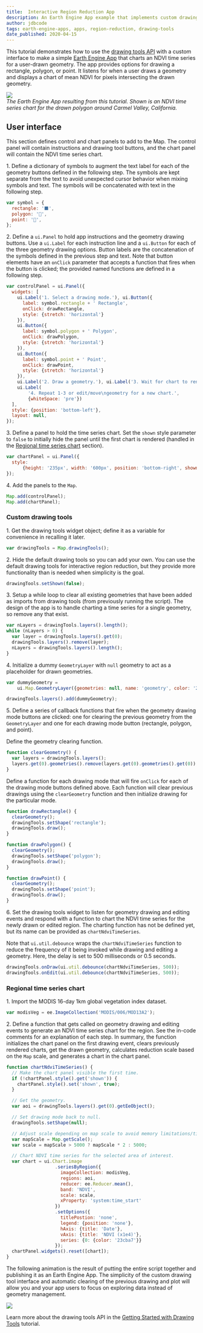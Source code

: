 ```yaml
---
title:  Interactive Region Reduction App
description: An Earth Engine App example that implements custom drawing tools to simplify interactive regional time series charting.
author: jdbcode
tags: earth-engine-apps, apps, region-reduction, drawing-tools
date_published: 2020-04-15
---
```

<!--
Copyright 2020 The Google Earth Engine Community Authors

Licensed under the Apache License, Version 2.0 (the "License");
you may not use this file except in compliance with the License.
You may obtain a copy of the License at

https://www.apache.org/licenses/LICENSE-2.0

Unless required by applicable law or agreed to in writing, software
distributed under the License is distributed on an "AS IS" BASIS,
WITHOUT WARRANTIES OR CONDITIONS OF ANY KIND, either express or implied.
See the License for the specific language governing permissions and
limitations under the License.
-->

This tutorial demonstrates how to use the [drawing tools
API](https://developers.google.com/earth-engine/ui_widgets#ui.map.drawingtools)
with a custom interface to make a simple [Earth Engine
App](https://developers.google.com/earth-engine/apps) that charts an NDVI
time series for a user-drawn geometry. The app provides options for drawing a
rectangle, polygon, or point. It listens for when a user draws a geometry and
displays a chart of mean NDVI for pixels intersecting the drawn geometry.

![](app-img.jpg)<br>
_The Earth Engine App resulting from this
tutorial. Shown is an NDVI time series chart for the drawn polygon around
Carmel Valley, California._

## User interface

This section defines control and chart panels to add to the Map. The control
panel will contain instructions and drawing tool buttons, and the chart panel
will contain the NDVI time series chart.

1\. Define a dictionary of symbols to augment the text label for each of the
geometry buttons defined in the following step. The symbols are kept separate
from the text to avoid unexpected cursor behavior when mixing symbols and
text. The symbols will be concatenated with text in the following step.

```js
var symbol = {
  rectangle: '⬛',
  polygon: '🔺',
  point: '📍',
};
```

2\. Define a `ui.Panel` to hold app instructions and the geometry drawing
buttons. Use a `ui.Label` for each instruction line and a `ui.Button` for
each of the three geometry drawing options. Button labels are the
concatenation of the symbols defined in the previous step and text. Note that
button elements have an `onClick` parameter that accepts a function that
fires when the button is clicked; the provided named functions are defined in
a following step.

```js
var controlPanel = ui.Panel({
  widgets: [
    ui.Label('1. Select a drawing mode.'), ui.Button({
      label: symbol.rectangle + ' Rectangle',
      onClick: drawRectangle,
      style: {stretch: 'horizontal'}
    }),
    ui.Button({
      label: symbol.polygon + ' Polygon',
      onClick: drawPolygon,
      style: {stretch: 'horizontal'}
    }),
    ui.Button({
      label: symbol.point + ' Point',
      onClick: drawPoint,
      style: {stretch: 'horizontal'}
    }),
    ui.Label('2. Draw a geometry.'), ui.Label('3. Wait for chart to render.'),
    ui.Label(
        '4. Repeat 1-3 or edit/move\ngeometry for a new chart.',
        {whiteSpace: 'pre'})
  ],
  style: {position: 'bottom-left'},
  layout: null,
});
```

3\. Define a panel to hold the time series chart. Set the `shown` style
parameter to `false` to initially hide the panel until the first chart is
rendered (handled in the
[Regional time series chart](#Regional-time-series-chart) section).

```js
var chartPanel = ui.Panel({
  style:
      {height: '235px', width: '600px', position: 'bottom-right', shown: false}
});
```

4\. Add the panels to the `Map`.

```js
Map.add(controlPanel);
Map.add(chartPanel);
```

### Custom drawing tools

1\. Get the drawing tools widget object; define it as a variable for
convenience in recalling it later.

```js
var drawingTools = Map.drawingTools();
```

2\. Hide the default drawing tools so you can add your own. You can use the
default drawing tools for interactive region reduction, but they provide more
functionality than is needed when simplicity is the goal.

```js
drawingTools.setShown(false);
```

3\. Setup a while loop to clear all existing geometries that have been added
as imports from drawing tools (from previously running the script). The
design of the app is to handle charting a time series for a single geometry,
so remove any that exist.

```js
var nLayers = drawingTools.layers().length();
while (nLayers > 0) {
  var layer = drawingTools.layers().get(0);
  drawingTools.layers().remove(layer);
  nLayers = drawingTools.layers().length();
}
```

4\. Initialize a dummy `GeometryLayer` with `null` geometry to act as a
placeholder for drawn geometries.

```js
var dummyGeometry =
    ui.Map.GeometryLayer({geometries: null, name: 'geometry', color: '23cba7'});

drawingTools.layers().add(dummyGeometry);
```

5\. Define a series of callback functions that fire when the geometry drawing
mode buttons are clicked: one for clearing the previous geometry from the
`GeometryLayer` and one for each drawing mode button
(rectangle, polygon, and point).

Define the geometry clearing function.

```js
function clearGeometry() {
  var layers = drawingTools.layers();
  layers.get(0).geometries().remove(layers.get(0).geometries().get(0));
}
```

Define a function for each drawing mode that will fire `onClick` for each of
the drawing mode buttons defined above. Each function will clear previous
drawings using the `clearGeometry` function and then initialize drawing for
the particular mode.

```js
function drawRectangle() {
  clearGeometry();
  drawingTools.setShape('rectangle');
  drawingTools.draw();
}

function drawPolygon() {
  clearGeometry();
  drawingTools.setShape('polygon');
  drawingTools.draw();
}

function drawPoint() {
  clearGeometry();
  drawingTools.setShape('point');
  drawingTools.draw();
}
```

6\. Set the drawing tools widget to listen for geometry drawing and editing
events and respond with a function to chart the NDVI time series for the
newly drawn or edited region. The charting function has not
be defined yet, but its name can be provided as `chartNdviTimeSeries`.

Note that `ui.util.debounce` wraps the `chartNdviTimeSeries` function to
reduce the frequency of it being invoked while drawing and editing a
geometry. Here, the delay is set to 500 milliseconds or 0.5 seconds.

```js
drawingTools.onDraw(ui.util.debounce(chartNdviTimeSeries, 500));
drawingTools.onEdit(ui.util.debounce(chartNdviTimeSeries, 500));
```

### Regional time series chart

1\. Import the MODIS 16-day 1km global vegetation index dataset.

```js
var modisVeg = ee.ImageCollection('MODIS/006/MOD13A2');
```

2\. Define a function that gets called on geometry drawing and editing events
to generate an NDVI time series chart for the region. See the in-code comments
for an explanation of each step. In summary, the function initializes the
chart panel on the first drawing event, clears previously rendered charts, get
the drawn geometry, calculates reduction scale based on the `Map` scale, and
generates a chart in the chart panel.

```js
function chartNdviTimeSeries() {
  // Make the chart panel visible the first time.
  if (!chartPanel.style().get('shown')) {
    chartPanel.style().set('shown', true);
  }

  // Get the geometry.
  var aoi = drawingTools.layers().get(0).getEeObject();

  // Set drawing mode back to null.
  drawingTools.setShape(null);

  // Adjust scale depending on map scale to avoid memory limitations/timeouts.
  var mapScale = Map.getScale();
  var scale = mapScale > 5000 ? mapScale * 2 : 5000;

  // Chart NDVI time series for the selected area of interest.
  var chart = ui.Chart.image
                  .seriesByRegion({
                    imageCollection: modisVeg,
                    regions: aoi,
                    reducer: ee.Reducer.mean(),
                    band: 'NDVI',
                    scale: scale,
                    xProperty: 'system:time_start'
                  })
                  .setOptions({
                    titlePostion: 'none',
                    legend: {position: 'none'},
                    hAxis: {title: 'Date'},
                    vAxis: {title: 'NDVI (x1e4)'},
                    series: {0: {color: '23cba7'}}
                  });
  chartPanel.widgets().reset([chart]);
}
```

The following animation is the result of putting the entire script together and
publishing it as an Earth Engine App. The simplicity of the custom drawing
tool interface and automatic clearing of the previous drawing and
plot will allow you and your app users to focus on exploring data instead of
geometry management.

![](app-animation.gif)

Learn more about the drawing tools API in the
[Getting Started with Drawing Tools](https://developers.google.com/earth-engine/tutorials/community/drawing-tools)
tutorial.
